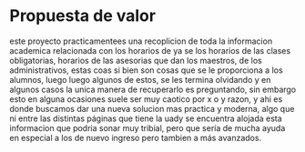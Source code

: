 # **Propuesta de valor**
este proyecto practicamentees una recoplicion de toda la informacion academica relacionada con los horarios de ya se los horarios de las clases obligatorias, horarios de las asesorias que dan los maestros, de los administrativos, estas coas si bien son cosas que se le proporciona a los alumnos, luego luego algunos de estos, se les termina olvidando y en algunos casos la unica manera de recuperarlo es preguntando, sin embargo esto en alguna ocasiones suele ser muy caotico por x o y razon, y ahi es donde buscamos dar una nueva solucion mas practica y moderna, algo que ni entre las distintas páginas que tiene la uady se encuentra alojada esta informacion que podria sonar muy tribial, pero que sería de mucha ayuda en especial a los de nuevo ingreso pero tambien a más avanzados.

